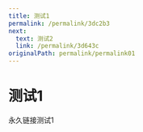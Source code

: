 ```yaml
---
title: 测试1
permalink: /permalink/3dc2b3
next:
  text: 测试2
  link: /permalink/3d643c
originalPath: permalink/permalink01
---
```

# 测试1

永久链接测试1
